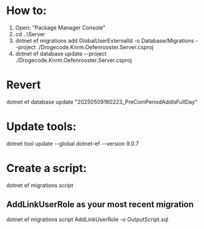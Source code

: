 # How to:

1. Open: "Package Manager Console"
2. cd ..\Server
3. dotnet ef migrations add GlobalUserExternalId -o Database/Migrations --project ./Drogecode.Knrm.Oefenrooster.Server.csproj
4. dotnet ef database update --project ./Drogecode.Knrm.Oefenrooster.Server.csproj

# Revert

dotnet ef database update "20250509160223_PreComPeriodAddIsFullDay"

# Update tools:

dotnet tool update --global dotnet-ef --version 9.0.7

# Create a script:

dotnet ef migrations script

## AddLinkUserRole as your most recent migration

dotnet ef migrations script AddLinkUserRole -o OutputScript.sql